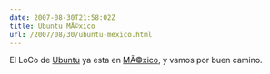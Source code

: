 ```yaml
---
date: 2007-08-30T21:58:02Z
title: Ubuntu MÃ©xico
url: /2007/08/30/ubuntu-mexico.html
---
```


<p>El LoCo de <a href="https://wiki.ubuntu.com/UbuntuMxTeam">Ubuntu</a> ya esta en <a href="https://launchpad.net/~ubuntu-mx">MÃ©xico</a>, y vamos por buen camino.</p>
